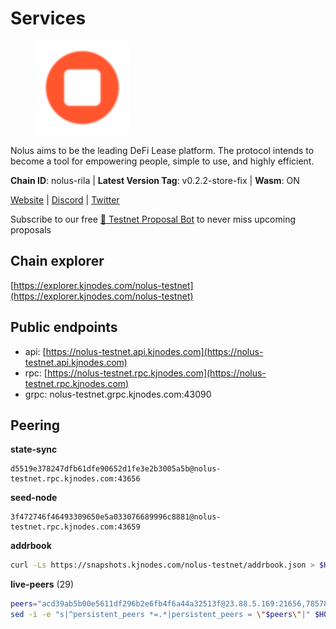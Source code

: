 # Services

<figure><img src="https://raw.githubusercontent.com/kj89/cosmos-images/main/logos/nolus.png" width="150" alt=""><figcaption></figcaption></figure>

Nolus aims to be the leading DeFi Lease platform. The protocol  intends to become a tool for empowering people, simple to use, and highly efficient.

**Chain ID**: nolus-rila | **Latest Version Tag**: v0.2.2-store-fix | **Wasm**: ON

[Website](https://www.nolus.io) | [Discord](https://discord.gg/nolus-protocol) | [Twitter](https://twitter.com/NolusProtocol)



Subscribe to our free [🤖 Testnet Proposal Bot](https://t.me/kjnodes_testnet_proposal_bot) to never miss upcoming proposals


## Chain explorer
[https://explorer.kjnodes.com/nolus-testnet](https://explorer.kjnodes.com/nolus-testnet)

## Public endpoints

* api: [https://nolus-testnet.api.kjnodes.com](https://nolus-testnet.api.kjnodes.com)
* rpc: [https://nolus-testnet.rpc.kjnodes.com](https://nolus-testnet.rpc.kjnodes.com)
* grpc: nolus-testnet.grpc.kjnodes.com:43090

## Peering

**state-sync**

```text
d5519e378247dfb61dfe90652d1fe3e2b3005a5b@nolus-testnet.rpc.kjnodes.com:43656
```

**seed-node**

```text
3f472746f46493309650e5a033076689996c8881@nolus-testnet.rpc.kjnodes.com:43659
```

**addrbook**
```bash
curl -Ls https://snapshots.kjnodes.com/nolus-testnet/addrbook.json > $HOME/.nolus/config/addrbook.json
```

**live-peers** (29)
```bash
peers="acd39ab5b00e5611df296b2e6fb4f6a44a32513f@23.88.5.169:21656,785789b6574c45b8cfefff08344fdfeda345c7e1@135.125.5.34:55666,d5519e378247dfb61dfe90652d1fe3e2b3005a5b@65.109.68.190:43656,b0fa31de7a29b92b4c910cbafb2789626a1db8a9@65.108.9.164:20756,55efbf3711e104ada09b4dadba5890ea2a96d4b7@65.109.116.204:20756,228b1139c787fcb02358d99db748119123cf08c0@65.109.65.163:20756,d71f6a702561b08023810464a96668045dbabd9e@95.214.55.25:26656,b19bd98f29fefc0c78e6b16b02e652a2148d3bfe@91.223.3.144:26556,8b0b427b4567a7a66f05fab1146ee97b52ad7958@93.189.30.119:26656,6c7df995fc208bf1e46b247eea141923868d9452@185.144.99.9:26656,17cc34fc4a5c91e67bc7e11b9c15cad10dd11336@138.201.221.94:26656,054f9020746a61a41586a3b3750be684d1255520@75.119.154.2:43656,dba152eadb37e427969c2bd8b6a31e930879f571@152.70.188.61:26656,fcb82df30d2056c3af024fb389e173d683fe8229@65.108.105.48:19756,a12f0c225332ab006fbc46d58706669bf44f52e0@113.176.160.117:26656,0760923eff6e1e890a55e3c3d6b1330d60c2f870@185.246.86.152:26656,03ec7af23216082eeccc690b7bdcbe497bf2dcf8@136.243.88.91:9000,2e80da0046dd3f2205a207dd435b6c9b0f9bfc04@65.109.93.152:27656,79eea22837193c2b8e4d9ad1c633486f30faaa1c@144.76.27.79:56656,646d17dc6126bfe79eaeb2b95964323f198c9d3c@65.109.53.60:28656,2e146ac9281e3797cbe1ad053e5ce6046b972c15@65.109.140.29:37656,1a6e1ad836c993a1a33e7923a5387acdd1c9b590@65.109.90.171:31656,7042490bf1526d8c61c43ffe4d700388b73b905f@65.108.192.123:35656,22acc593150fc38f9b1a2dc93cdc05e22566e7f6@213.239.207.165:29856,2fc6d24d1d77c34427ce7cbb24de5ee4d4debe7c@161.97.108.208:26656,65cc76edf50ee3cf7a93539f39067d1ed6be1e6d@65.108.224.156:26656,e84c51a539d705787644e235faab6bccd4b73bdd@5.61.33.18:26656,356a17fda44d7694cf8c3bf7a82491adea8536a9@38.242.228.69:26656,5c2a752c9b1952dbed075c56c600c3a79b58c395@195.3.220.135:27016"
sed -i -e "s|^persistent_peers *=.*|persistent_peers = \"$peers\"|" $HOME/.nolus/config/config.toml
```
